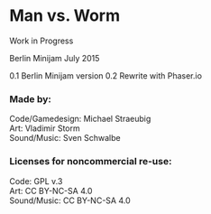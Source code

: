 # Man vs. Worm

Work in Progress

Berlin Minijam July 2015

0.1 Berlin Minijam version
0.2 Rewrite with Phaser.io

### Made by:
Code/Gamedesign: Michael Straeubig  
Art: Vladimir Storm  
Sound/Music: Sven Schwalbe  

### Licenses for noncommercial re-use:
Code: GPL v.3  
Art: CC BY-NC-SA 4.0  
Sound/Music: CC BY-NC-SA 4.0  


